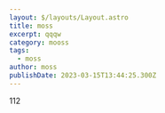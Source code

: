 ```yaml
---
layout: $/layouts/Layout.astro
title: moss
excerpt: qqqw
category: mooss
tags:
  - moss
author: moss
publishDate: 2023-03-15T13:44:25.300Z
---
```

1﻿12